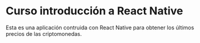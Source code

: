 #  Curso introducción a React Native

Esta es una aplicación contruida con React Native para obtener los últimos precios de las criptomonedas.
